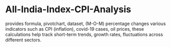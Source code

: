 # All-India-Index-CPI-Analysis
provides formula, pivotchart, dataset, (M-O-M) percentage changes various indicators such as CPI (inflation), covid-19 cases, oil prices, these calculations help track short-term trends, growth rates, fluctuations across different sectors.
